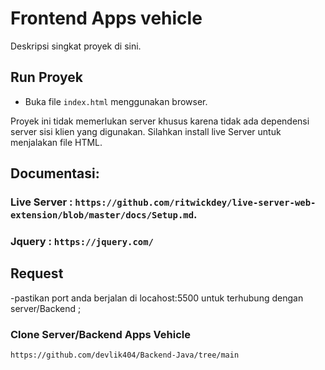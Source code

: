# Frontend Apps vehicle

Deskripsi singkat proyek di sini.


## Run Proyek

* Buka file `index.html` menggunakan browser.

Proyek ini tidak memerlukan server khusus karena tidak ada dependensi server sisi klien yang digunakan.
Silahkan install live Server untuk menjalakan file HTML.

## Documentasi:
### Live Server : `https://github.com/ritwickdey/live-server-web-extension/blob/master/docs/Setup.md`. 
### Jquery : `https://jquery.com/`

## Request
-pastikan port anda berjalan di locahost:5500 untuk terhubung dengan server/Backend ;

### Clone Server/Backend Apps Vehicle
`https://github.com/devlik404/Backend-Java/tree/main`


